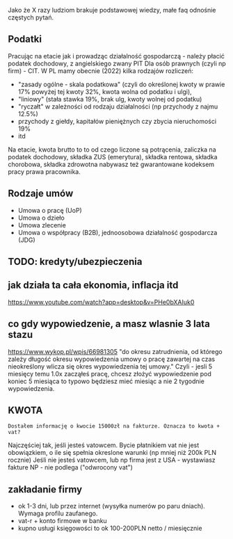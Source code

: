 Jako że X razy ludziom brakuje podstawowej wiedzy, małe faq odnośnie częstych pytań.

## Podatki
Pracując na etacie jak i prowadząc działalność gospodarczą - należy płacić podatek dochodowy, z angielskiego zwany PIT
Dla osób prawnych (czyli np firm) - CIT. W PL mamy obecnie (2022) kilka rodzajów rozliczeń:
- "zasady ogólne - skala podatkowa" (czyli do określonej kwoty w prawie 17% powyżej tej kwoty 32%, kwota wolna od podatku i ulgi),
- "liniowy" (stała stawka 19%, brak ulg, kwoty wolnej od podatku)
- "ryczałt" w zależności od rodzaju działalności (np przychody z najmu 12.5%)
- przychody z giełdy, kapitałów pieniężnych czy zbycia nieruchomości 19%
- itd

Na etacie, kwota brutto to to od czego liczone są potrącenia, zaliczka na podatek dochodowy, składka ZUS (emerytura), składka rentowa, składka chorobowa, składka zdrowotna
nabywasz też gwarantowane kodeksem pracy prawa pracownika.

## Rodzaje umów
- Umowa o pracę (UoP)
- Umowa o dzieło
- Umowa zlecenie
- Umowa o współpracy (B2B), jednoosobowa działalność gospodarcza (JDG)

## TODO: kredyty/ubezpieczenia

## jak działa ta cała ekonomia, inflacja itd

https://www.youtube.com/watch?app=desktop&v=PHe0bXAIuk0

## co gdy wypowiedzenie, a masz wlasnie 3 lata stazu

https://www.wykop.pl/wpis/66981305
"do okresu zatrudnienia, od którego zależy długość okresu wypowiedzenia umowy o pracę zawartej na czas nieokreślony wlicza się okres wypowiedzenia tej umowy."
Czyli - jesli 5 miesięcy temu 1.0x zacząłeś pracę, chcesz złożyć wypowiedzenie pod koniec 5 miesiąca to typowo będziesz mieć miesiąc a nie 2 tygodnie wypowiedzenia.





## KWOTA

    Dostałem informację o kwocie 15000zł na fakturze. Oznacza to kwota + vat?

Najczęściej tak, jeśli jesteś vatowcem. Bycie płatnikiem vat nie jest obowiązkiem, o ile się spełnia okreslone warunki (np mniej niż 200k PLN rocznie)
Jeśli nie jesteś vatowcem, lub np firma jest z USA - wystawiasz fakture NP - nie podlega ("odwrocony vat")

## zakładanie firmy

- ok 1-3 dni, lub przez internet (wysyłka numerów po paru dniach). Wymaga profilu zaufanego.
- vat-r + konto firmowe w banku
- kupno usługi księgowości to ok 100-200PLN netto / miesięcznie
